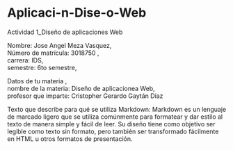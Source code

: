 # Aplicaci-n-Dise-o-Web
Actividad 1_Diseño de aplicaciones Web

Nombre: Jose Angel Meza Vasquez,  
Número de matrícula: 3018750 ,  
carrera: IDS,  
semestre: 6to semestre,  

Datos de tu materia ,  
nombre de la materia: Diseño de aplicacionea Web,  
profesor que imparte: Cristopher Gerardo Gaytán Díaz  

Texto que describe para qué se utiliza Markdown: Markdown es un lenguaje de marcado ligero que se utiliza comúnmente para formatear y dar estilo al texto de manera simple y fácil de leer. Su diseño tiene como objetivo ser legible como texto sin formato, pero también ser transformado fácilmente en HTML u otros formatos de presentación. 